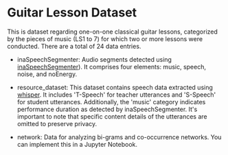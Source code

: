 # Guitar Lesson Dataset

This is dataset regarding one-on-one classical guitar lessons, categorized by the pieces of music (LS1 to 7) for which two or more lessons were conducted. There are a total of 24 data entries.

* inaSpeechSegmenter: Audio segments detected using [inaSpeechSegmenter](https://github.com/ina-foss/inaSpeechSegmenter)). It comprises four elements: music, speech, noise, and noEnergy.

* resource_dataset: This dataset contains speech data extracted using [whisper](https://openai.com/research/whisper). It includes 'T-Speech' for teacher utterances and 'S-Speech' for student utterances. Additionally, the 'music' category indicates performance duration as detected by inaSpeechSegmenter. It's important to note that specific content details of the utterances are omitted to preserve privacy.

* network: Data for analyzing bi-grams and co-occurrence networks. You can implement this in a Jupyter Notebook.
